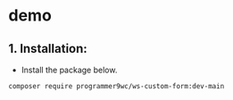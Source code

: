 # demo

## 1. Installation:

- Install the package below.
```
composer require programmer9wc/ws-custom-form:dev-main
